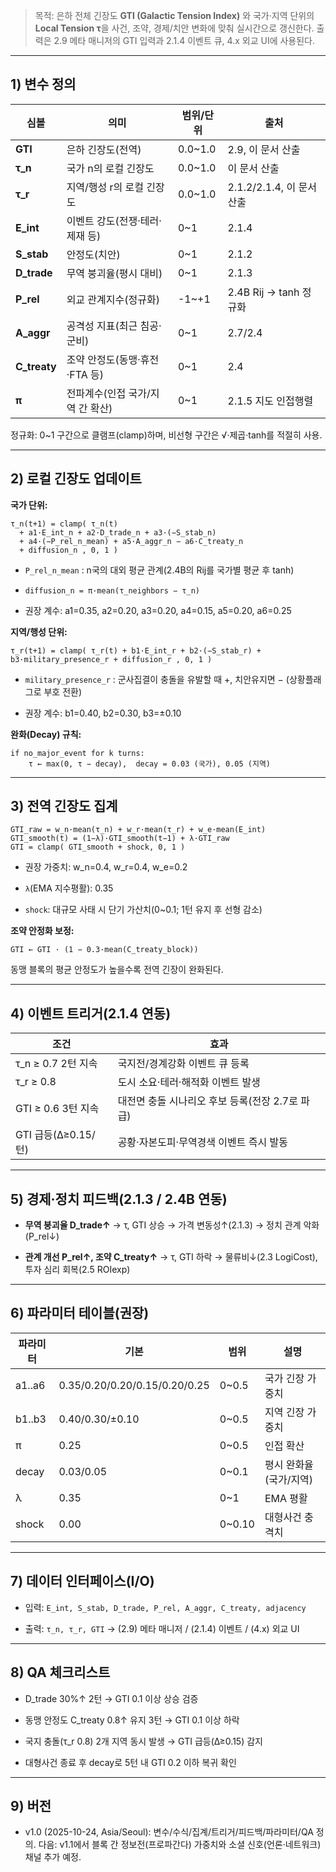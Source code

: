 

> 목적: 은하 전체 긴장도 **GTI (Galactic Tension Index)** 와 국가·지역 단위의 **Local Tension τ**을 사건, 조약, 경제/치안 변화에 맞춰 실시간으로 갱신한다. 출력은 2.9 메타 매니저의 GTI 입력과 2.1.4 이벤트 큐, 4.x 외교 UI에 사용된다.

---

## 1) 변수 정의

|심볼|의미|범위/단위|출처|
|---|---|---|---|
|**GTI**|은하 긴장도(전역)|0.0~1.0|2.9, 이 문서 산출|
|**τ_n**|국가 n의 로컬 긴장도|0.0~1.0|이 문서 산출|
|**τ_r**|지역/행성 r의 로컬 긴장도|0.0~1.0|2.1.2/2.1.4, 이 문서 산출|
|**E_int**|이벤트 강도(전쟁·테러·제재 등)|0~1|2.1.4|
|**S_stab**|안정도(치안)|0~1|2.1.2|
|**D_trade**|무역 붕괴율(평시 대비)|0~1|2.1.3|
|**P_rel**|외교 관계지수(정규화)|-1~+1|2.4B Rij → tanh 정규화|
|**A_aggr**|공격성 지표(최근 침공·군비)|0~1|2.7/2.4|
|**C_treaty**|조약 안정도(동맹·휴전·FTA 등)|0~1|2.4|
|**π**|전파계수(인접 국가/지역 간 확산)|0~1|2.1.5 지도 인접행렬|

정규화: 0~1 구간으로 클램프(clamp)하며, 비선형 구간은 √·제곱·tanh를 적절히 사용.

---

## 2) 로컬 긴장도 업데이트

**국가 단위:**

```
τ_n(t+1) = clamp( τ_n(t)
  + a1·E_int_n + a2·D_trade_n + a3·(−S_stab_n)
  + a4·(−P_rel_n_mean) + a5·A_aggr_n − a6·C_treaty_n
  + diffusion_n , 0, 1 )
```

- `P_rel_n_mean` : n국의 대외 평균 관계(2.4B의 Rij를 국가별 평균 후 tanh)
    
- `diffusion_n = π·mean(τ_neighbors − τ_n)`
    
- 권장 계수: a1=0.35, a2=0.20, a3=0.20, a4=0.15, a5=0.20, a6=0.25
    

**지역/행성 단위:**

```
τ_r(t+1) = clamp( τ_r(t) + b1·E_int_r + b2·(−S_stab_r) + b3·military_presence_r + diffusion_r , 0, 1 )
```

- `military_presence_r` : 군사집결이 충돌을 유발할 때 +, 치안유지면 − (상황플래그로 부호 전환)
    
- 권장 계수: b1=0.40, b2=0.30, b3=±0.10
    

**완화(Decay) 규칙:**

```
if no_major_event for k turns:
    τ ← max(0, τ − decay),  decay = 0.03 (국가), 0.05 (지역)
```

---

## 3) 전역 긴장도 집계

```
GTI_raw = w_n·mean(τ_n) + w_r·mean(τ_r) + w_e·mean(E_int)
GTI_smooth(t) = (1−λ)·GTI_smooth(t−1) + λ·GTI_raw
GTI = clamp( GTI_smooth + shock, 0, 1 )
```

- 권장 가중치: w_n=0.4, w_r=0.4, w_e=0.2
    
- `λ`(EMA 지수평활): 0.35
    
- `shock`: 대규모 사태 시 단기 가산치(0~0.1; 1턴 유지 후 선형 감소)
    

**조약 안정화 보정:**

```
GTI ← GTI · (1 − 0.3·mean(C_treaty_block))
```

동맹 블록의 평균 안정도가 높을수록 전역 긴장이 완화된다.

---

## 4) 이벤트 트리거(2.1.4 연동)

|조건|효과|
|---|---|
|τ_n ≥ 0.7 2턴 지속|국지전/경계강화 이벤트 큐 등록|
|τ_r ≥ 0.8|도시 소요·테러·해적화 이벤트 발생|
|GTI ≥ 0.6 3턴 지속|대전면 충돌 시나리오 후보 등록(전장 2.7로 파급)|
|GTI 급등(Δ≥0.15/턴)|공황·자본도피·무역경색 이벤트 즉시 발동|

---

## 5) 경제·정치 피드백(2.1.3 / 2.4B 연동)

- **무역 붕괴율 D_trade↑** → τ, GTI 상승 → 가격 변동성↑(2.1.3) → 정치 관계 악화(P_rel↓)
    
- **관계 개선 P_rel↑, 조약 C_treaty↑** → τ, GTI 하락 → 물류비↓(2.3 LogiCost), 투자 심리 회복(2.5 ROIexp)
    

---

## 6) 파라미터 테이블(권장)

|파라미터|기본|범위|설명|
|---|---|---|---|
|a1..a6|0.35/0.20/0.20/0.15/0.20/0.25|0~0.5|국가 긴장 가중치|
|b1..b3|0.40/0.30/±0.10|0~0.5|지역 긴장 가중치|
|π|0.25|0~0.5|인접 확산|
|decay|0.03/0.05|0~0.1|평시 완화율(국가/지역)|
|λ|0.35|0~1|EMA 평활|
|shock|0.00|0~0.10|대형사건 충격치|

---

## 7) 데이터 인터페이스(I/O)

- 입력: `E_int, S_stab, D_trade, P_rel, A_aggr, C_treaty, adjacency`
    
- 출력: `τ_n, τ_r, GTI` → (2.9) 메타 매니저 / (2.1.4) 이벤트 / (4.x) 외교 UI
    

---

## 8) QA 체크리스트

-  D_trade 30%↑ 2턴 → GTI 0.1 이상 상승 검증
    
-  동맹 안정도 C_treaty 0.8↑ 유지 3턴 → GTI 0.1 이상 하락
    
-  국지 충돌(τ_r 0.8) 2개 지역 동시 발생 → GTI 급등(Δ≥0.15) 감지
    
-  대형사건 종료 후 decay로 5턴 내 GTI 0.2 이하 복귀 확인
    

---

## 9) 버전

- v1.0 (2025-10-24, Asia/Seoul): 변수/수식/집계/트리거/피드백/파라미터/QA 정의. 다음: v1.1에서 블록 간 정보전(프로파간다) 가중치와 소셜 신호(언론·네트워크) 채널 추가 예정.